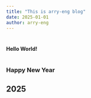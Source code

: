 ```yaml
---
title: "This is arry-eng blog"
date: 2025-01-01
author: arry-eng
---
```


# <h4> Hello World!</h4>
# <h3> Happy New Year</h3><h2> 2025</h2>
